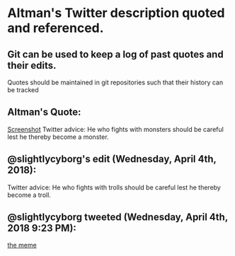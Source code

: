 # Altman's Twitter description quoted and referenced.
## Git can be used to keep a log of past quotes and their edits.
Quotes should be maintained in git repositories such that their history can be tracked


## Altman's Quote:
[Screenshot](./Screenshot_2018-04-04-22-07-13.png)
Twitter advice: He who fights with monsters should be careful lest he thereby become a monster.


## @slightlycyborg's edit (Wednesday, April 4th, 2018):
Twitter advice: He who fights with trolls should be careful lest he thereby become a troll.

## @slightlycyborg tweeted (Wednesday, April 4th, 2018 9:23 PM):
[the meme](./ITweetedTheMemeAndItsGithub.png)

